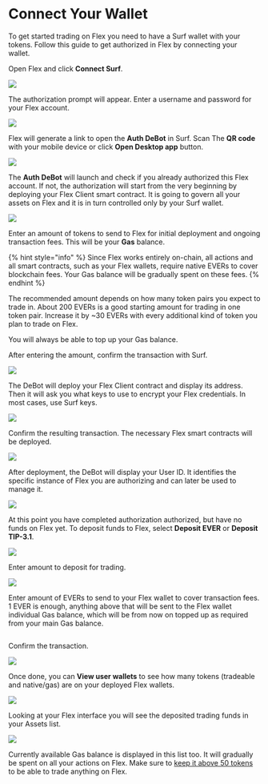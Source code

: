 # Connect Your Wallet

To get started trading on Flex you need to have a Surf wallet with your tokens. Follow this guide to get authorized in Flex by connecting your wallet.

Open Flex and click **Connect Surf**.

![](../.gitbook/assets/031.png)

The authorization prompt will appear. Enter a username and password for your Flex account.

![](../.gitbook/assets/001.png)

Flex will generate a link to open the **Auth DeBot** in Surf. Scan The **QR code** with your mobile device or click **Open Desktop app** button.

![](../.gitbook/assets/002.png)

The **Auth DeBot** will launch and check if you already authorized this Flex account. If not, the authorization will start from the very beginning by deploying your Flex Client smart contract. It is going to govern all your assets on Flex and it is in turn controlled  only by your Surf wallet.

![](../.gitbook/assets/003.jpg)

Enter an amount of tokens to send to Flex for initial deployment and ongoing transaction fees. This will be your **Gas** balance.

{% hint style="info" %}
Since Flex works entirely on-chain, all actions and all smart contracts, such as your Flex wallets, require native EVERs to cover blockchain fees. Your Gas balance will be gradually spent on these fees.
{% endhint %}

The recommended amount depends on how many token pairs you expect to trade in. About 200 EVERs is a good starting amount for trading in one token pair. Increase it by \~30 EVERs with every additional kind of token you plan to trade on Flex.

You will always be able to top up your Gas balance.

After entering the amount, confirm the transaction with Surf.

![](../.gitbook/assets/004.jpg)

The DeBot will deploy your Flex Client contract and display its address. Then it will ask you what keys to use to encrypt your Flex credentials. In most cases, use Surf keys.

![](../.gitbook/assets/005.jpg)

Confirm the resulting transaction. The necessary Flex smart contracts will be deployed.

![](../.gitbook/assets/006.jpg)

After deployment, the DeBot will display your User ID. It identifies the specific instance of Flex you are authorizing and can later be used to manage it.

![](../.gitbook/assets/007.jpg)

At this point you have completed authorization authorized, but have no funds on Flex yet. To deposit funds to Flex, select **Deposit EVER** or **Deposit TIP-3.1**.

![](../.gitbook/assets/008.jpg)

Enter amount to deposit for trading.

![](../.gitbook/assets/009.jpg)

Enter amount of EVERs to send to your Flex wallet to cover transaction fees. 1 EVER is enough, anything above that will be sent to the Flex wallet individual Gas balance, which will be from now on topped up as required from your main Gas balance.&#x20;

<img src="../.gitbook/assets/010.jpg" alt="" data-size="original">

Confirm the transaction.

![](../.gitbook/assets/011.jpg)

Once done, you can **View user wallets** to see how many tokens (tradeable and native/gas) are on your deployed Flex wallets.

![](../.gitbook/assets/012.jpg)

Looking at your Flex interface you will see the deposited trading funds in your Assets list.

![](../.gitbook/assets/034.png)

Currently available Gas balance is displayed in this list too. It will gradually be spent on all your actions on Flex. Make sure to [keep it above 50 tokens](keep-up-gas-balance.md) to be able to trade anything on Flex.
